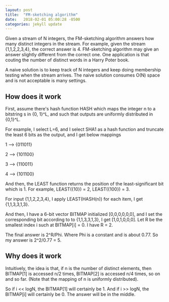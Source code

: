 ```yaml
---
layout: post
title:  "FM-sketching algorithm"
date:   2018-02-01 05:00:28 -0500
categories: jekyll update
---
```


Given a stream of N integers, the FM-sketching algorithm answers how many distinct integers in the stream.  For example, given the stream {1,1,2,2,3,4}, the correct answer is 4. FM-sketching algorithm may give an answer slightly different from the correct one. One application is that couting the number of distinct words in a Harry Poter book. 

A naive solution is to keep track of N integers and keep doing membership testing when the stream arrives. The naive solution consumes O(N) space and is not acceptable is many settings. 


How does it work
--


First, assume there's hash function HASH which maps the integer n to a bitstring s in {0, 1}^L, and such that outputs are uniformly distributed in {0,1}^L. 


For example, I select L=6, and I select SHA1 as a hash function and truncate the least 6 bits as the output, and I get below mappings


1 --> {011011}

2 --> {101100}

3 --> {110011}

4 --> {101100}


And then, the LEAST function returns the position of the least-significant bit which is 1. For example, LEAST({10}) = 2, LEAST({100}) = 3. 


For input {1,1,2,2,3,4}, I apply LEAST(HASH(n)) for each item, I get {1,1,3,3,1,3}.


And then, I have a 6-bit vector BITMAP initialized [0,0,0,0,0,0], and I set the corresponding bit according to to {1,1,3,3,1,3}, I get [1,0,1,0,0,0]. Let R be the smallest index i such at BITMAP[i] = 0. I have R = 2.


The final answer is 2^R/Phi. Where Phi is a constant and is about 0.77.  So my answer is 2^2/0.77 = 5.


Why does it work
--

Intuitively, the idea is that, if n is the number of distinct elements, then BITMAP[1] is accessed n/2 times, BITMAP[2] is accessed n/4 times, so on and so far. (Note that the mapping of n is uniformly distributed).

So if i << logN, the BITMAP[1] will certainly be 1. And if i >> logN, the BITMAP[i] will certainly be 0.  The answer will be in the middle. 
